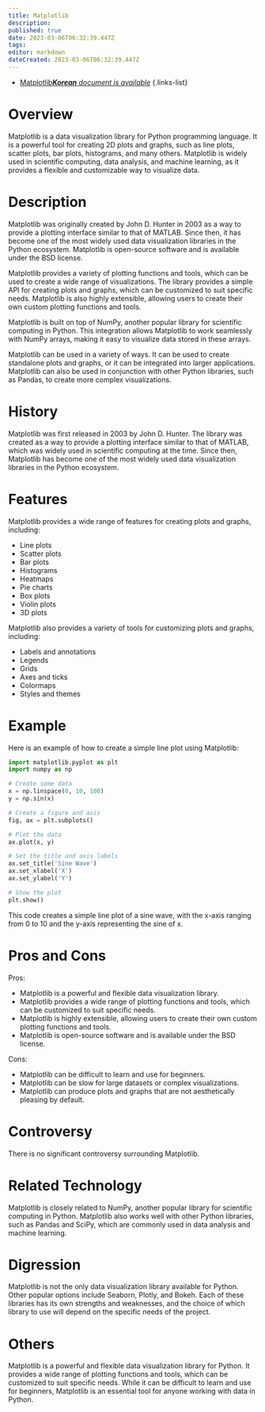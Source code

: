```yaml
---
title: Matplotlib
description: 
published: true
date: 2023-03-06T06:32:39.447Z
tags: 
editor: markdown
dateCreated: 2023-03-06T06:32:39.447Z
---
```


- [Matplotlib***Korean** document is available*](/ko/Knowledge-base/Dictionary/matplotlib)
{.links-list}



# Overview

Matplotlib is a data visualization library for Python programming language. It is a powerful tool for creating 2D plots and graphs, such as line plots, scatter plots, bar plots, histograms, and many others. Matplotlib is widely used in scientific computing, data analysis, and machine learning, as it provides a flexible and customizable way to visualize data.

# Description

Matplotlib was originally created by John D. Hunter in 2003 as a way to provide a plotting interface similar to that of MATLAB. Since then, it has become one of the most widely used data visualization libraries in the Python ecosystem. Matplotlib is open-source software and is available under the BSD license.

Matplotlib provides a variety of plotting functions and tools, which can be used to create a wide range of visualizations. The library provides a simple API for creating plots and graphs, which can be customized to suit specific needs. Matplotlib is also highly extensible, allowing users to create their own custom plotting functions and tools.

Matplotlib is built on top of NumPy, another popular library for scientific computing in Python. This integration allows Matplotlib to work seamlessly with NumPy arrays, making it easy to visualize data stored in these arrays.

Matplotlib can be used in a variety of ways. It can be used to create standalone plots and graphs, or it can be integrated into larger applications. Matplotlib can also be used in conjunction with other Python libraries, such as Pandas, to create more complex visualizations.

# History

Matplotlib was first released in 2003 by John D. Hunter. The library was created as a way to provide a plotting interface similar to that of MATLAB, which was widely used in scientific computing at the time. Since then, Matplotlib has become one of the most widely used data visualization libraries in the Python ecosystem.

# Features

Matplotlib provides a wide range of features for creating plots and graphs, including:

- Line plots
- Scatter plots
- Bar plots
- Histograms
- Heatmaps
- Pie charts
- Box plots
- Violin plots
- 3D plots

Matplotlib also provides a variety of tools for customizing plots and graphs, including:

- Labels and annotations
- Legends
- Grids
- Axes and ticks
- Colormaps
- Styles and themes

# Example

Here is an example of how to create a simple line plot using Matplotlib:

```python
import matplotlib.pyplot as plt
import numpy as np

# Create some data
x = np.linspace(0, 10, 100)
y = np.sin(x)

# Create a figure and axis
fig, ax = plt.subplots()

# Plot the data
ax.plot(x, y)

# Set the title and axis labels
ax.set_title('Sine Wave')
ax.set_xlabel('X')
ax.set_ylabel('Y')

# Show the plot
plt.show()
```

This code creates a simple line plot of a sine wave, with the x-axis ranging from 0 to 10 and the y-axis representing the sine of x.

# Pros and Cons

Pros:

- Matplotlib is a powerful and flexible data visualization library.
- Matplotlib provides a wide range of plotting functions and tools, which can be customized to suit specific needs.
- Matplotlib is highly extensible, allowing users to create their own custom plotting functions and tools.
- Matplotlib is open-source software and is available under the BSD license.

Cons:

- Matplotlib can be difficult to learn and use for beginners.
- Matplotlib can be slow for large datasets or complex visualizations.
- Matplotlib can produce plots and graphs that are not aesthetically pleasing by default.

# Controversy

There is no significant controversy surrounding Matplotlib.

# Related Technology

Matplotlib is closely related to NumPy, another popular library for scientific computing in Python. Matplotlib also works well with other Python libraries, such as Pandas and SciPy, which are commonly used in data analysis and machine learning.

# Digression

Matplotlib is not the only data visualization library available for Python. Other popular options include Seaborn, Plotly, and Bokeh. Each of these libraries has its own strengths and weaknesses, and the choice of which library to use will depend on the specific needs of the project.

# Others

Matplotlib is a powerful and flexible data visualization library for Python. It provides a wide range of plotting functions and tools, which can be customized to suit specific needs. While it can be difficult to learn and use for beginners, Matplotlib is an essential tool for anyone working with data in Python.